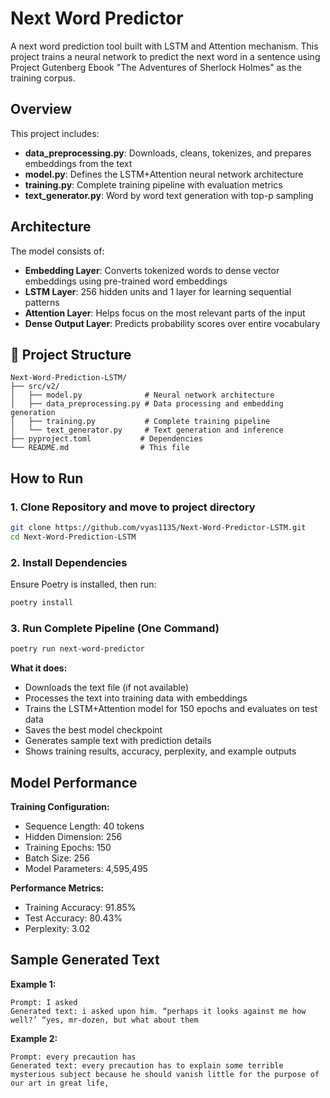 # Next Word Predictor

A next word prediction tool built with LSTM and Attention mechanism. This project trains a neural network to predict the next word in a sentence using Project Gutenberg Ebook "The Adventures of Sherlock Holmes" as the training corpus.

## Overview

This project includes:

- **data_preprocessing.py**: Downloads, cleans, tokenizes, and prepares embeddings from the text
- **model.py**: Defines the LSTM+Attention neural network architecture
- **training.py**: Complete training pipeline with evaluation metrics
- **text_generator.py**: Word by word text generation with top-p sampling

## Architecture

The model consists of:

- **Embedding Layer**: Converts tokenized words to dense vector embeddings using pre-trained word embeddings
- **LSTM Layer**: 256 hidden units and 1 layer for learning sequential patterns
- **Attention Layer**:  Helps focus on the most relevant parts of the input
- **Dense Output Layer**: Predicts probability scores over entire vocabulary

## 📁 Project Structure

```
Next-Word-Prediction-LSTM/
├── src/v2/
│   ├── model.py              # Neural network architecture
│   ├── data_preprocessing.py # Data processing and embedding generation
│   ├── training.py           # Complete training pipeline
│   └── text_generator.py     # Text generation and inference
├── pyproject.toml           # Dependencies
└── README.md                # This file
```

## How to Run

### 1. Clone Repository and move to project directory
```bash
git clone https://github.com/vyas1135/Next-Word-Predictor-LSTM.git
cd Next-Word-Prediction-LSTM
```

### 2. Install Dependencies
Ensure Poetry is installed, then run:
```bash
poetry install
```

### 3. Run Complete Pipeline (One Command)
```bash
poetry run next-word-predictor
```

**What it does:**
- Downloads the text file (if not available)
- Processes the text into training data with embeddings
- Trains the LSTM+Attention model for 150 epochs and evaluates on test data
- Saves the best model checkpoint
- Generates sample text with prediction details
- Shows training results, accuracy, perplexity, and example outputs


## Model Performance

**Training Configuration:**
- Sequence Length: 40 tokens
- Hidden Dimension: 256
- Training Epochs: 150
- Batch Size: 256
- Model Parameters: 4,595,495

**Performance Metrics:**
- Training Accuracy: 91.85%
- Test Accuracy: 80.43%
- Perplexity: 3.02

## Sample Generated Text

**Example 1:**
```
Prompt: I asked
Generated text: i asked upon him. “perhaps it looks against me how well?’ “yes, mr-dozen, but what about them
```

**Example 2:**
```
Prompt: every precaution has
Generated text: every precaution has to explain some terrible mysterious subject because he should vanish little for the purpose of our art in great life,
```
